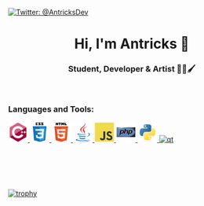 <p align="left"> <a href="https://twitter.com/AntricksDev" target="blank"><img src="https://img.shields.io/twitter/follow/antricksdev?logo=twitter&style=for-the-badge" alt="Twitter: @AntricksDev" /></a> </p>

<h1 align="center">Hi, I'm Antricks 👋</h1>
<h3 align="center">Student, Developer & Artist 📖👾🖌</h3>
<br>
<h3 align="left">Languages and Tools:</h3>
<p align="left"> <a href="https://www.w3schools.com/cpp/" target="_blank"> <img src="https://raw.githubusercontent.com/devicons/devicon/master/icons/cplusplus/cplusplus-original.svg" alt="cplusplus" width="40" height="40"/> </a> <a href="https://www.w3schools.com/css/" target="_blank"> <img src="https://raw.githubusercontent.com/devicons/devicon/master/icons/css3/css3-original-wordmark.svg" alt="css3" width="40" height="40"/> </a> <a href="https://www.w3.org/html/" target="_blank"> <img src="https://raw.githubusercontent.com/devicons/devicon/master/icons/html5/html5-original-wordmark.svg" alt="html5" width="40" height="40"/> </a> <a href="https://www.java.com" target="_blank"> <img src="https://raw.githubusercontent.com/devicons/devicon/master/icons/java/java-original.svg" alt="java" width="40" height="40"/> </a> <a href="https://developer.mozilla.org/en-US/docs/Web/JavaScript" target="_blank"> <img src="https://raw.githubusercontent.com/devicons/devicon/master/icons/javascript/javascript-original.svg" alt="javascript" width="40" height="40"/> </a> <a href="https://www.php.net" target="_blank"> <img src="https://raw.githubusercontent.com/devicons/devicon/master/icons/php/php-original.svg" alt="php" width="40" height="40"/> </a> <a href="https://www.python.org" target="_blank"> <img src="https://raw.githubusercontent.com/devicons/devicon/master/icons/python/python-original.svg" alt="python" width="40" height="40"/> </a> <a href="https://www.qt.io/" target="_blank"> <img src="https://upload.wikimedia.org/wikipedia/commons/0/0b/Qt_logo_2016.svg" alt="qt" width="40" height="40"/> </a> </p>
<br><br>
<p><img align="left" src="https://github-readme-stats.vercel.app/api/top-langs?username=antricks&show_icons=true&theme=gruvbox&locale=en&layout=compact" alt="" /></p>

<p>&nbsp;<img align="center" src="https://github-readme-stats.vercel.app/api?username=antricks&show_icons=true&theme=gruvbox&locale=en" alt=""/></p>

[![trophy](https://github-profile-trophy.vercel.app/?username=Antricks&theme=gruvbox&row=2&column=3&margin-w=10&margin-h=10)](https://github.com/ryo-ma/github-profile-trophy)
